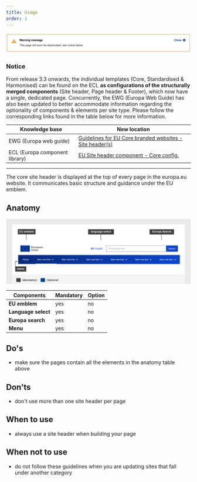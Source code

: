 ```yaml
---
title: Usage
order: 1
---
```

![](/cms-images/soon-to-be-deprecated-image.png)

### Notice

From release 3.3 onwards, the individual templates (Core, Standardised & Harmonised) can be found on the ECL **as configurations of the structurally merged components** (Site header, Page header & Footer), which now have a single, dedicated page. Concurrently, the EWG (Europa Web Guide) has also been updated to better accommodate information regarding the optionality of components & elements per site type. Please follow the corresponding links found in the table below for more information.

| Knowledge base                 | New location                                                                                                                                                                                                      |
| ------------------------------ | ----------------------------------------------------------------------------------------------------------------------------------------------------------------------------------------------------------------- |
| EWG (Europa web guide)         | [Guidelines for EU Core branded websites - Site header(s)](https://wikis.ec.europa.eu/display/WEBGUIDE/01.+EC+branded+core+website+design)                                                                        |
| ECL (Europa component library) | [EU Site header component - Core config.](https://citnet.tech.ec.europa.eu/CITnet/confluence/pages/viewpage.action?pageId=1092071063https://ec.europa.eu/component-library/eu/components/site-header/usage/#core) |

---

The core site header is displayed at the top of every page in the europa.eu website. It communicates basic structure and guidance under the EU emblem.

## Anatomy

![](/cms-images/eu_core_site_header.png)

| **Components**      | **Mandatory** | **Option** |
| ------------------- | ------------- | ---------- |
| **EU emblem**       | yes           | no         |
| **Language select** | yes           | no         |
| **Europa search**   | yes           | no         |
| **Menu**            | yes           | no         |

## Do's

- make sure the pages contain all the elements in the anatomy table above

## Don'ts

- don't use more than one site header per page

## When to use

- always use a site header when building your page

## When not to use

- do not follow these guidelines when you are updating sites that fall under another category
